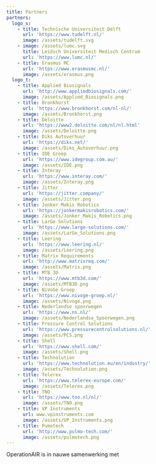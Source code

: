 ```yaml
---
title: Partners
partners:
  logo_s:
    - title: Technische Universiteit Delft
      url: 'https://www.tudelft.nl/'
      image: /assets/tudelft.svg
    - image: /assets/lumc.svg
      title: Leidsch Universiteit Medisch Centrum
      url: 'https://www.lumc.nl/'
    - title: Erasmus MC
      url: 'https://www.erasmusmc.nl/'
      image: /assets/erasmus.png
  logo_t:
    - title: Applied Biosignals
      url: 'http://www.appliedbiosignals.com/'
      image: /assets/Applied_Biosignals.png
    - title: Bronkhorst
      url: 'https://www.bronkhorst.com/nl-nl/'
      image: /assets/Bronkhorst.png
    - title: Deloitte
      url: 'https://www2.deloitte.com/nl/nl.html'
      image: /assets/Deloitte.png
    - title: Diks Autoverhuur
      url: 'https://diks.net/'
      image: /assets/Diks_Autoverhuur.png
    - title: IDE Groep
      url: 'https://www.idegroup.com.au/'
      image: /assets/IDE.png
    - title: Interay
      url: 'https://www.interay.com/'
      image: /assets/Interay.png
    - title: Jitter
      url: 'https://jitter.company/'
      image: /assets/Jitter.png
    - title: Jonker Makis Robotics
      url: 'https://jonkermakisrobotics.com/'
      image: /assets/Jonker_Makis_Robotics.png
    - title: LarGe Solutions
      url: 'https://www.large-solutions.com/'
      image: /assets/LarGe_Solutions.png
    - title: Leering
      url: 'https://www.leering.nl/'
      image: /assets/Leering.png
    - title: Matrix Requirements
      url: 'http://www.matrixreq.com/'
      image: /assets/Matrix.png
    - title: MTB 3D
      url: 'https://www.mtb3d.com/'
      image: /assets/MTB3D.png
    - title: NiVoGe Groep
      url: 'https://www.nivoge-groep.nl/'
      image: /assets/Nivoge.png
    - title: Nederlandse spoorwegen
      url: 'https://www.ns.nl/'
      image: /assets/Nederlandse_Spoorwegen.png
    - title: Pressure Control Solutions
      url: 'https://www.pressurecontrolsolutions.nl/'
      image: /assets/PCS.png
    - title: Shell
      url: 'https://www.shell.com/'
      image: /assets/Shell.png
    - title: Technolution
      url: 'https://www.technolution.eu/en/industry/'
      image: /assets/Technolution.png
    - title: Telerex
      url: 'https://www.telerex-europe.com/'
      image: /assets/Telerex.png
    - title: TNO
      url: 'https://www.tno.nl/nl/'
      image: /assets/TNO.png
    - title: VP Instruments
      url: www.vpinstruments.com
      image: /assets/VP_Instruments.png
    - title: Pumotech
      url: 'http://www.pulmo-tech.com/'
      image: /assets/pulmotech.png
---
```

OperationAIR is in nauwe samenwerking met